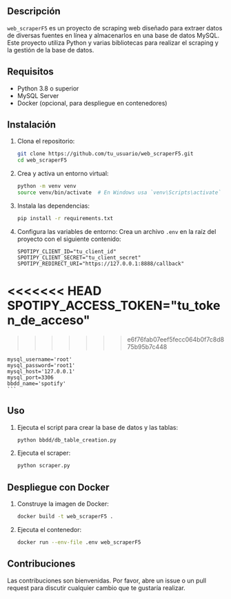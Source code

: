 ## Descripción
`web_scraperF5` es un proyecto de scraping web diseñado para extraer datos de diversas fuentes en línea y almacenarlos en una base de datos MySQL. Este proyecto utiliza Python y varias bibliotecas para realizar el scraping y la gestión de la base de datos.

## Requisitos
- Python 3.8 o superior
- MySQL Server
- Docker (opcional, para despliegue en contenedores)

## Instalación
1. Clona el repositorio:
    ```sh
    git clone https://github.com/tu_usuario/web_scraperF5.git
    cd web_scraperF5
    ```

2. Crea y activa un entorno virtual:
    ```sh
    python -m venv venv
    source venv/bin/activate  # En Windows usa `venv\Scripts\activate`
    ```

3. Instala las dependencias:
    ```sh
    pip install -r requirements.txt
    ```

4. Configura las variables de entorno:
    Crea un archivo `.env` en la raíz del proyecto con el siguiente contenido:
    ```env
    SPOTIPY_CLIENT_ID="tu_client_id"
    SPOTIPY_CLIENT_SECRET="tu_client_secret"
    SPOTIPY_REDIRECT_URI="https://127.0.0.1:8888/callback"
<<<<<<< HEAD
    SPOTIPY_ACCESS_TOKEN="tu_token_de_acceso"
=======
>>>>>>> e6f76fab07eef5fecc064b0f7c8d875b95b7c448

    mysql_username='root'
    mysql_password='root1'
    mysql_host='127.0.0.1'
    mysql_port=3306
    bbdd_name='spotify'
    ```

## Uso
1. Ejecuta el script para crear la base de datos y las tablas:
    ```sh
    python bbdd/db_table_creation.py
    ```

2. Ejecuta el scraper:
    ```sh
    python scraper.py
    ```

## Despliegue con Docker
1. Construye la imagen de Docker:
    ```sh
    docker build -t web_scraperF5 .
    ```

2. Ejecuta el contenedor:
    ```sh
    docker run --env-file .env web_scraperF5
    ```

## Contribuciones
Las contribuciones son bienvenidas. Por favor, abre un issue o un pull request para discutir cualquier cambio que te gustaría realizar.
